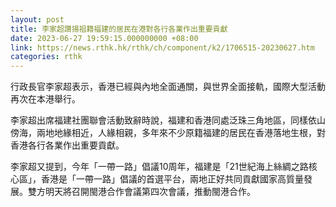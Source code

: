 ```yaml
---
layout: post
title: 李家超讚揚祖籍福建的居民在港對各行各業作出重要貢獻
date: 2023-06-27 19:59:15.000000000 +08:00
link: https://news.rthk.hk/rthk/ch/component/k2/1706515-20230627.htm
categories: rthk
---
```


行政長官李家超表示，香港已經與內地全面通關，與世界全面接軌，國際大型活動再次在本港舉行。

李家超出席福建社團聯會活動致辭時說，福建和香港同處泛珠三角地區，同樣依山傍海，兩地地緣相近，人緣相親，多年來不少原籍福建的居民在香港落地生根，對香港各行各業作出重要貢獻。

李家超又提到，今年「一帶一路」倡議10周年，福建是「21世紀海上絲綢之路核心區」，香港是「一帶一路」倡議的首選平台，兩地正好共同貢獻國家高質量發展。雙方明天將召開閩港合作會議第四次會議，推動閩港合作。
